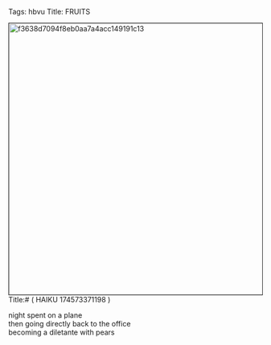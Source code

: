 Tags: hbvu
Title: FRUITS
  
<p><img src="https://objects.hbvu.su/blotpix/2013/01/15.jpeg" width=540 height=540 alt="f3638d7094f8eb0aa7a4acc149191c13" border=1>
Title:# ( HAIKU 174573371198 )  
  
night spent on a plane  
then going directly back to the office  
becoming a diletante with pears  
